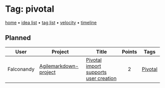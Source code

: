 # Tag: pivotal

[home](../index.md) • [idea list](../ideas.md) • [tag list](../tags.md) • [velocity](../velocity.md) • [timeline](../timeline.md)

## Planned
| User | Project | Title | Points | Tags |
|---|---|---|:---:|---|
| Falconandy | [Agilemarkdown-project](../agilemarkdown-project.md) | [Pivotal import supports user creation](../agilemarkdown-project/Pivotal-import-supports-user-creation.md) | 2 | [Pivotal](pivotal.md) |
